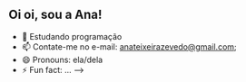 ## Oi oi, sou a Ana!


- 🌱 Estudando programação
- 📫 Contate-me no e-mail: anateixeirazevedo@gmail.com;
- 😄 Pronouns: ela/dela
- ⚡ Fun fact: ...
-->
